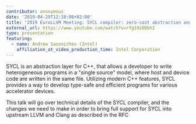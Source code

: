 ```yaml
---
contributor: anonymous
date: '2019-04-29T12:18:06+02:00'
title: "2019 EuroLLVM Meeting: SYCL compiler: zero-cost abstraction and type...\u201D"
external_url: https://www.youtube.com/watch?v=rfg19iODkhI
type: presentation
featuring:
  - name: Andrew Savonichev (Intel)
    affiliation_at_video_production_time: Intel Corporation
---
```


SYCL is an abstraction layer for C++, that allows a developer to write heterogeneous programs in a "single source"
model, where host and device code are written in the same file. Utilizing modern C++ features, SYCL provides a way to
develop type-safe and efficient programs for various accelerator devices.

This talk will go over technical details of the SYCL compiler, and the changes we need to make in order to bring full
support for SYCL into upstream LLVM and Clang as described in the RFC
